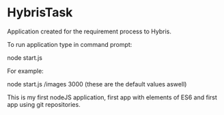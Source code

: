 # HybrisTask

Application created for the requirement process to Hybris.

To run application type in command prompt:

node start.js <path> <port>

For example:

node start.js /images 3000 (these are the default values aswell)

This is my first nodeJS application, first app with elements of ES6 and first app using git repositories.
